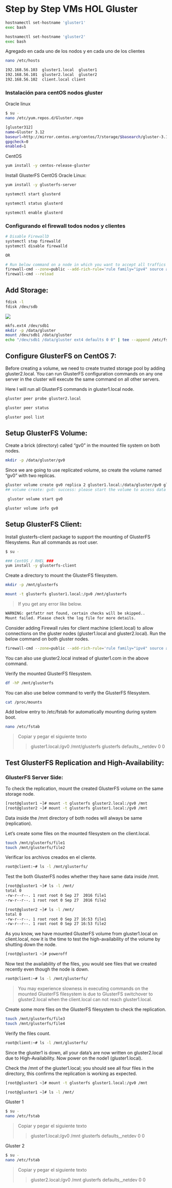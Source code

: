 # Step by Step VMs HOL Gluster

<!---
http://www.itzgeek.com/how-tos/linux/centos-how-tos/install-and-configure-glusterfs-on-centos-7-rhel-7.html

http://www.itzgeek.com/how-tos/linux/centos-how-tos/install-and-configure-glusterfs-on-centos-7-rhel-7.html/2
--->

```sh
hostnamectl set-hostname 'gluster1'
exec bash
```

```sh
hostnamectl set-hostname 'gluster2'
exec bash
```

Agregado en cada uno de los nodos y en cada uno de los clientes

```sh
nano /etc/hosts
```
```txt
192.168.56.103  gluster1.local  gluster1
192.168.56.101  gluster2.local  gluster2
192.168.56.102  client.local client
```

### Instalación para centOS nodos gluster

Oracle linux

```sh
$ su -
nano /etc/yum.repos.d/Gluster.repo

[gluster312]
name=Gluster 3.12
baseurl=http://mirror.centos.org/centos/7/storage/$basearch/gluster-3.12/
gpgcheck=0
enabled=1
```

CentOS

```sh
yum install -y centos-release-gluster
```

Install GlusterFS CentOS Oracle Linux:

```sh
yum install -y glusterfs-server
```
```sh
systemctl start glusterd
```
```sh
systemctl status glusterd
```
```sh
systemctl enable glusterd
```

### Configurando el firewall todos nodos y clientes

```sh
# Disable FirewallD
systemctl stop firewalld
systemctl disable firewalld

OR

# Run below command on a node in which you want to accept all traffics comming from the source ip 
firewall-cmd --zone=public --add-rich-rule='rule family="ipv4" source address="<ipaddress>" accept'
firewall-cmd --reload
```
## Add Storage:

```sh
fdisk -l
fdisk /dev/sdb
```
![](https://s3-us-west-2.amazonaws.com/public-files-blog/Configure-GlusterFS-on-CentOS-7-Partition-Creation.png)
```sh
mkfs.ext4 /dev/sdb1
mkdir -p /data/gluster
mount /dev/sdb1 /data/gluster
echo "/dev/sdb1 /data/gluster ext4 defaults 0 0" | tee --append /etc/fstab
```

## Configure GlusterFS on CentOS 7:

Before creating a volume, we need to create trusted storage pool by adding gluster2.local. You can run GlusterFS configuration commands on any one server in the cluster will execute the same command on all other servers.

Here I will run all GlusterFS commands in gluster1.local node.

```sh
gluster peer probe gluster2.local
```

```sh
gluster peer status
```

```sh
gluster pool list
```

## Setup GlusterFS Volume:

Create a brick (directory) called “gv0” in the mounted file system on both nodes.

```sh
mkdir -p /data/gluster/gv0
```

Since we are going to use replicated volume, so create the volume named “gv0” with two replicas.

```sh
gluster volume create gv0 replica 2 gluster1.local:/data/gluster/gv0 gluster2.local:/data/gluster/gv0 
## volume create: gv0: success: please start the volume to access data
```

```sh
 gluster volume start gv0
```

```sh 
gluster volume info gv0
```

## Setup GlusterFS Client:

Install glusterfs-client package to support the mounting of GlusterFS filesystems. Run all commands as root user.

```sh
$ su -

### CentOS / RHEL ###
yum install -y glusterfs-client
```

Create a directory to mount the GlusterFS filesystem.

```sh
mkdir -p /mnt/glusterfs
```

```sh
mount -t glusterfs gluster1.local:/gv0 /mnt/glusterfs
```
>If you get any error like below.
```sh
WARNING: getfattr not found, certain checks will be skipped..
Mount failed. Please check the log file for more details.
```
Consider adding Firewall rules for client machine (client.local) to allow connections on the gluster nodes (gluster1.local and gluster2.local). Run the below command on both gluster nodes.
```sh
firewall-cmd --zone=public --add-rich-rule='rule family="ipv4" source address="clientip" accept'
```
You can also use gluster2.local instead of gluster1.com in the above command.

Verify the mounted GlusterFS filesystem.

```sh
df -hP /mnt/glusterfs
```

You can also use below command to verify the GlusterFS filesystem.

```sh
cat /proc/mounts
```

Add below entry to /etc/fstab for automatically mounting during system boot.

```sh
nano /etc/fstab
```
>Copiar y pegar el siguiente texto
>>gluster1.local:/gv0 /mnt/glusterfs glusterfs  defaults,_netdev 0 0

## Test GlusterFS Replication and High-Availability:

### GlusterFS Server Side:

To check the replication, mount the created GlusterFS volume on the same storage node.

```sh
[root@gluster1 ~]# mount -t glusterfs gluster2.local:/gv0 /mnt
[root@gluster2 ~]# mount -t glusterfs gluster1.local:/gv0 /mnt
```
Data inside the /mnt directory of both nodes will always be same (replication).

Let’s create some files on the mounted filesystem on the client.local.

```sh
touch /mnt/glusterfs/file1
touch /mnt/glusterfs/file2
```

Verificar los archivos creados en el cliente.

```sh
root@client:~# ls -l /mnt/glusterfs/
```

Test the both GlusterFS nodes whether they have same data inside /mnt.

```sh
[root@gluster1 ~]# ls -l /mnt/
total 0
-rw-r--r--. 1 root root 0 Sep 27  2016 file1
-rw-r--r--. 1 root root 0 Sep 27  2016 file2

[root@gluster2 ~]# ls -l /mnt/
total 0
-rw-r--r--. 1 root root 0 Sep 27 16:53 file1
-rw-r--r--. 1 root root 0 Sep 27 16:53 file2
```
As you know, we have mounted GlusterFS volume from gluster1.local on client.local, now it is the time to test the high-availability of the volume by shutting down the node.

```sh
[root@gluster1 ~]# poweroff
```

Now test the availability of the files, you would see files that we created recently even though the node is down.

```sh
root@client:~# ls -l /mnt/glusterfs/
```

>You may experience slowness in executing commands on the mounted GlusterFS filesystem is due to GlusterFS switchover to gluster2.local when the client.local can not reach gluster1.local.

Create some more files on the GlusterFS filesystem to check the replication.

```sh
touch /mnt/glusterfs/file3
touch /mnt/glusterfs/file4
```

Verify the files count.

```sh
root@client:~# ls -l /mnt/glusterfs/
```

Since the gluster1 is down, all your data’s are now written on gluster2.local due to High-Availability. Now power on the node1 (gluster1.local).

Check the /mnt of the gluster1.local; you should see all four files in the directory, this confirms the replication is working as expected.

```sh
[root@gluster1 ~]# mount -t glusterfs gluster1.local:/gv0 /mnt

[root@gluster1 ~]# ls -l /mnt/
```

Gluster 1

```sh
$ su -
nano /etc/fstab
```
>Copiar y pegar el siguiente texto
>>gluster1.local:/gv0 /mnt glusterfs  defaults,_netdev 0 0


Gluster 2 

```sh
$ su -
nano /etc/fstab
```
>Copiar y pegar el siguiente texto
>>gluster2.local:/gv0 /mnt glusterfs  defaults,_netdev 0 0



































































